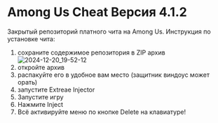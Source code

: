 # Among Us Cheat Версия 4.1.2
Закрытый репозиторий платного чита на Among Us.
Инструкция по установке чита:

1) сохраните содержимое репозитория в ZIP архив ![2024-12-20_19-52-12](https://github.com/user-attachments/assets/51af1420-3bcf-4a5b-b61a-a53a1ba7f293)
2) откройте архив
3) распакуйте его в удобное вам место (защитник виндоус может орать)
4) запустите Extreae Injector
5) Запустите игру
6) Нажмите Inject
7) Всё активируйте меню по кнопке Delete на клавиатуре!



